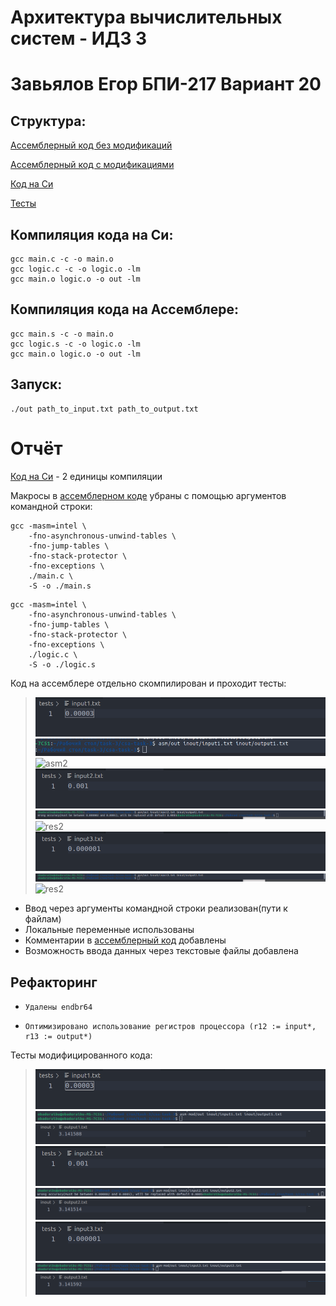 # Архитектура вычислительных систем - ИДЗ 3
# Завьялов Егор БПИ-217 Вариант 20

## Структура:
[Ассемблерный код без модификаций](asm)

[Ассемблерный код с модификациями](asm-mod)

[Код на Си](c-source)

[Тесты](tests)



## Компиляция кода на Си:
```
gcc main.c -c -o main.o
gcc logic.c -c -o logic.o -lm
gcc main.o logic.o -o out -lm
```
## Компиляция кода на Ассемблере:
```
gcc main.s -c -o main.o
gcc logic.s -c -o logic.o -lm
gcc main.o logic.o -o out -lm
```
## Запуск:
```
./out path_to_input.txt path_to_output.txt
```
# Отчёт

[Код на Си](c-source) - 2 единицы компиляции

Макросы в [ассемблерном коде](asm) убраны с помощью аргументов командной строки:
```
gcc -masm=intel \
    -fno-asynchronous-unwind-tables \
    -fno-jump-tables \
    -fno-stack-protector \
    -fno-exceptions \
    ./main.c \
    -S -o ./main.s
```
```
gcc -masm=intel \
    -fno-asynchronous-unwind-tables \
    -fno-jump-tables \
    -fno-stack-protector \
    -fno-exceptions \
    ./logic.c \
    -S -o ./logic.s
```
Код на ассемблере отдельно скомпилирован и проходит тесты:
>![asm1](img_asm/input1.png)
>![res2](img_asm/cmd1.png)
>![asm2](img/out1.png)
>![res1](img_asm/input2.png)
>![asm1](img_asm/cmd2.png)
>![res2](img/out2.png)
>![asm2](img_asm/input3.png)
>![res1](img_asm/cmd3.png)
>![res2](img/out3.png)
* Ввод через аргументы командной строки реализован(пути к файлам)
* Локальные переменные использованы
* Комментарии в [ассемблерный код](asm) добавлены 
* Возможность ввода данных через текстовые файлы добавлена

## Рефакторинг
*     Удалены endbr64
*     Оптимизировано использование регистров процессора (r12 := input*, r13 := output*)

Тесты модифицированного кода:
>![asm1](img_asm_mod/input1.png)
>![res2](img_asm_mod/cmd1.png)
>![asm2](img_asm_mod/out1.png)
>![res1](img_asm_mod/input2.png)
>![asm1](img_asm_mod/cmd2.png)
>![res2](img_asm_mod/out2.png)
>![asm2](img_asm_mod/input3.png)
>![res1](img_asm_mod/cmd3.png)
>![res2](img_asm_mod/out3.png)
